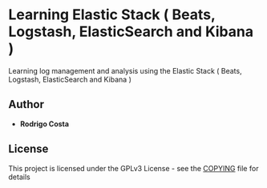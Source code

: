 # Learning Elastic Stack ( Beats, Logstash, ElasticSearch and Kibana )

Learning log management and analysis using the Elastic Stack ( Beats, Logstash, ElasticSearch and Kibana )

## Author

* **Rodrigo Costa** 

## License

This project is licensed under the GPLv3 License - see the [COPYING](COPYING) file for details

